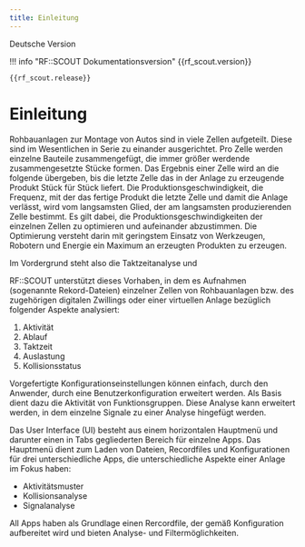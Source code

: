 ```yaml
---
title: Einleitung
---
```


Deutsche Version 

!!! info "RF::SCOUT Dokumentationsversion"
    {{rf_scout.version}}

    {{rf_scout.release}}

# Einleitung
Rohbauanlagen zur Montage von Autos sind in viele Zellen aufgeteilt. Diese sind im Wesentlichen in Serie zu einander ausgerichtet. Pro Zelle werden einzelne Bauteile zusammengefügt, die immer größer werdende zusammengesetzte Stücke formen. Das Ergebnis einer Zelle wird an die folgende übergeben, bis die letzte Zelle das in der Anlage zu erzeugende Produkt Stück für Stück liefert. Die Produktionsgeschwindigkeit, die Frequenz, mit der das fertige Produkt die letzte Zelle und damit die Anlage verlässt, wird vom langsamsten Glied, der am langsamsten produzierenden Zelle bestimmt. Es gilt dabei, die Produktionsgeschwindigkeiten der einzelnen Zellen zu optimieren und aufeinander abzustimmen. Die Optimierung versteht darin mit geringstem Einsatz von Werkzeugen, Robotern und Energie ein Maximum an erzeugten Produkten zu erzeugen.

Im Vordergrund steht also die Taktzeitanalyse und

RF::SCOUT unterstützt dieses Vorhaben, in dem es Aufnahmen (sogenannte Rekord-Dateien) einzelner Zellen von Rohbauanlagen bzw. des zugehörigen digitalen Zwillings oder einer virtuellen Anlage bezüglich folgender Aspekte analysiert:

 1.	Aktivität
 1.	Ablauf
 1.	Taktzeit
 1.	Auslastung
 1. Kollisionsstatus

Vorgefertigte Konfigurationseinstellungen können einfach, durch den Anwender, durch eine Benutzerkonfiguration erweitert werden. Als Basis dient dazu die Aktivität von Funktionsgruppen. Diese Analyse kann erweitert werden, in dem einzelne Signale zu einer Analyse hingefügt werden.

Das User Interface (UI) besteht aus einem horizontalen Hauptmenü und darunter einen in Tabs gegliederten Bereich für einzelne Apps. Das Hauptmenü dient zum Laden von Dateien, Recordfiles und Konfigurationen für drei unterschiedliche Apps, die unterschiedliche Aspekte einer Anlage im Fokus haben:

- Aktivitätsmuster
- Kollisionsanalyse
- Signalanalyse

All Apps haben als Grundlage einen Rercordfile, der gemäß Konfiguration aufbereitet wird und bieten Analyse- und Filtermöglichkeiten.



